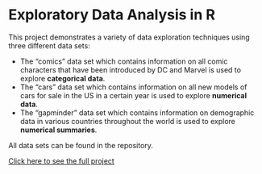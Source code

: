 # Exploratory Data Analysis in R

This project demonstrates a variety of data exploration techniques using three different data sets: 

-	The “comics” data set which contains information on all comic characters that have been introduced by DC and Marvel is used to explore **categorical data**.
-	The “cars” data set which contains information on all new models of cars for sale in the US in a certain year is used to explore **numerical data**.
-	The “gapminder” data set which contains information on demographic data in various countries throughout the world is used to explore **numerical summaries**. 

All data sets can be found in the repository. 


[Click here to see the full project](https://isaac110820.github.io/Exploratory-Data-Analysis-in-R/)
